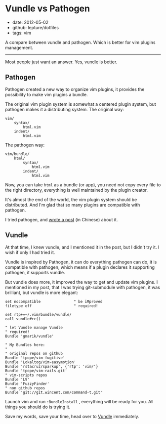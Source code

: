 # Vundle vs Pathogen

- date: 2012-05-02
- github: lepture/dotfiles
- tags: vim

A compare between vundle and pathogen. Which is better for vim plugins management.

------------

Most people just want an answer. Yes, vundle is better.

## Pathogen

Pathogen created a new way to organize vim plugins, it provides the possibility
to make vim plugins a bundle.

The original vim plugin system is somewhat a centered plugin system, but pathogen makes
it a distributing system. The original way:

```
vim/
    syntax/
        html.vim
    indent/
        html.vim
```


The pathogen way:

```
vim/bundle/
    html/
        syntax/
            html.vim
        indent/
            html.vim
```

Now, you can take ``html`` as a bundle (or app), you need not copy every file to the right
directory, everything is well maintained by the plugin creator.

It's almost the end of the world, the vim plugin system should be distributed. And I'm glad
that so many plugins are compatible with pathogen.

I tried pathogen, and [wrote a post](http://lepture.com/work/manage-vim/) (in Chinese) about
it.


## Vundle

At that time, I knew vundle, and I mentioned it in the post, but I didn't try it.
I wish if only I had tried it.

Vundle is inspired by Pathogen, it can do everything pathogen can do,
it is compatible with pathogen, which means if a plugin declares it supporting
pathogen, it supports vundle.

But vundle does more, it improved the way to get and update vim plugins.
I mentioned in my post, that I was trying git-submodule with pathogen,
it was brilliant, but vundle is more elegant:

```vim
set nocompatible               " be iMproved
filetype off                   " required!

set rtp+=~/.vim/bundle/vundle/
call vundle#rc()

" let Vundle manage Vundle
" required! 
Bundle 'gmarik/vundle'

" My Bundles here:
"
" original repos on github
Bundle 'tpope/vim-fugitive'
Bundle 'Lokaltog/vim-easymotion'
Bundle 'rstacruz/sparkup', {'rtp': 'vim/'}
Bundle 'tpope/vim-rails.git'
" vim-scripts repos
Bundle 'L9'
Bundle 'FuzzyFinder'
" non github repos
Bundle 'git://git.wincent.com/command-t.git'
```

Launch vim and run ``:BundleInstall`` , everything will be ready for you.
All things you should do is trying it.

Save my words, save your time, head over to
[Vundle](https://github.com/gmarik/vundle) immediately.
